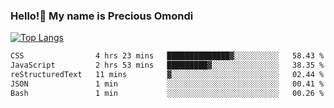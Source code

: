 ### Hello!👋 My name is Precious Omondi 

[![Top Langs](https://github-readme-stats.vercel.app/api/top-langs/?username=Presho99&langs_count=8&theme=dark)](https://github.com/Presho99/github-readme-stats)



<!--START_SECTION:waka-->

```txt
CSS                4 hrs 23 mins   ██████████████▓░░░░░░░░░░   58.43 %
JavaScript         2 hrs 53 mins   █████████▓░░░░░░░░░░░░░░░   38.35 %
reStructuredText   11 mins         ▓░░░░░░░░░░░░░░░░░░░░░░░░   02.44 %
JSON               1 min           ░░░░░░░░░░░░░░░░░░░░░░░░░   00.41 %
Bash               1 min           ░░░░░░░░░░░░░░░░░░░░░░░░░   00.26 %
```

<!--END_SECTION:waka-->

